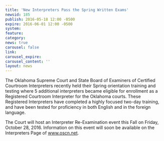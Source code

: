 ```yaml
---
title: 'New Interpreters Pass the Spring Written Exams'
newsid: 185
publish: 2016-05-18 12:00 -0500
expire: 2016-06-01 12:00 -0500
system: 
feature: 
category: 
news: true
carousel: false
link: 
carousel_expire: 
carousel_content: ''
layout: news
---
```

<p>The Oklahoma Supreme Court and State Board of Examiners of Certified Courtroom Interpreters recently held their Spring orientation training and testing where 5 additional interpreters became eligible for enrollment as a Registered Courtroom Interpreter for the Oklahoma courts.  These Registered Interpreters have completed a highly focused two-day training, and have been tested for proficiency in both English and in the foreign language.</p>
<p>The Court will host an Interpreter Re-Examination event this Fall on Friday, October  28, 2016.  Information on this event will soon be available on the Interpreters Page of <a href="http://www.oscn.net" target="_blank">www.oscn.net</a>.</p>